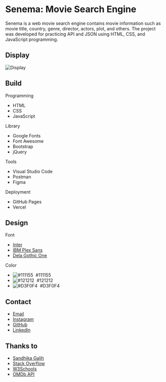 # Senema: Movie Search Engine
Senema is a web movie search engine contains movie information such as movie title, country, genre, director, actors, plot, and others. The project was developed for practicing API and JSON using HTML, CSS, and JavaScript programming.

## Display
![Display](https://luqmanherifa.site/img/imgsenema.png)

## Build
Programming
  - HTML
  - CSS
  - JavaScript

Library
  - Google Fonts
  - Font Awesome
  - Bootstrap
  - jQuery

Tools
  - Visual Studio Code
  - Postman
  - Figma

Deployment
  - GitHub Pages
  - Vercel

## Design
Font
  - [Inter](https://fonts.google.com/specimen/Inter)
  - [IBM Plex Sans](https://fonts.google.com/specimen/IBM+Plex+Sans)
  - [Dela Gothic One](https://fonts.google.com/specimen/Dela+Gothic+One)

Color
  - ![#111155](https://placehold.co/20x20/111155/111155.png)  #111155
  - ![#121212](https://placehold.co/20x20/121212/121212.png)  #121212
  - ![#D3F0F4](https://placehold.co/20x20/D3F0F4/D3F0F4.png)  #D3F0F4

## Contact
  - [Email](mailto:luqmanherifa@gmail.com)
  - [Instagram](https://www.instagram.com/luqmanherifa)
  - [GitHub](https://github.com/luqmanherifa)
  - [LinkedIn](https://www.linkedin.com/in/luqmanherifa)

## Thanks to
  - [Sandhika Galih](https://www.youtube.com/@sandhikagalihWPU)
  - [Stack Overflow](https://stackoverflow.com)
  - [W3Schools](https://www.w3schools.com)
  - [OMDb API](https://www.omdbapi.com)
